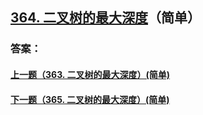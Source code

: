 ## [364. 二叉树的最大深度](https://leetcode-cn.com/problems/merge-two-sorted-lists/)（简单）





### 答案：



#### [上一题（363. 二叉树的最大深度）(简单)](https://github.com/sdwwld/leetCode/blob/master/src/main/java/com/wld/java/leetcode/leetCode0363.md)

#### [下一题（365. 二叉树的最大深度）(简单)](https://github.com/sdwwld/leetCode/blob/master/src/main/java/com/wld/java/leetcode/leetCode0365.md)